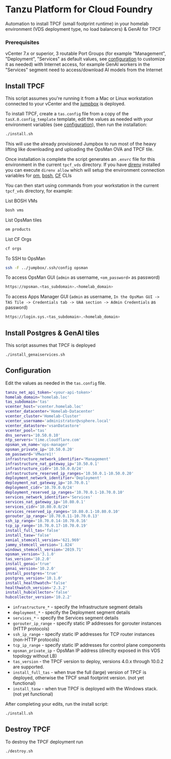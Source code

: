 # Tanzu Platform for Cloud Foundry
Automation to install TPCF (small footprint runtime) in your homelab environment (VDS deployment type, no load balancers) & GenAI for TPCF

### Prerequisites
vCenter 7.x or superior, 3 routable Port Groups (for example "Management", "Deployment", "Services" as default values, see [configuration] to customize it as needed) with Internet access, for example GenAI workers in the "Services" segment need to access/download AI models from the Internet

## Install TPCF
This script assumes you're running it from a Mac or Linux workstation connected
to your vCenter and the [jumpbox] is deployed.

To install TPCF, create a `tas.config` file from a copy of the `tasX.0.config_template` template, edit the values as needed with your environment variables (see [configuration]), then run the installation:

```sh
./install.sh
```

This will use the already provisioned Jumpbox to run most of the heavy lifting
like downloading and uploading the OpsMan OVA and TPCF tile.

Once installation is complete the script generates an `.envrc` file for this
environment in the current `tpcf_vds` directory. If you have [direnv] installed
you can execute `direnv allow` which will setup the environment connection
variables for [om], [bosh], [CF] CLIs

You can then start using commands from your workstation in the current `tpcf_vds` directory, for example:

List BOSH VMs
```sh
bosh vms
```

List OpsMan tiles
```sh
om products
```

List CF Orgs
```sh
cf orgs
```

To SSH to OpsMan
```sh
ssh -F ../jumpbox/.ssh/config opsman
```

To access OpsMan GUI (`admin` as username, `<om_password>` as password)
```sh
https://opsman.<tas_subdomain>.<homelab_domain>
```

To access Apps Manager GUI (`admin` as username, `In the OpsMan GUI -> TAS Tile -> Credentials tab -> UAA section -> Admin Credentials` as password)
```sh
https://login.sys.<tas_subdomain>.<homelab_domain>
```

## Install Postgres & GenAI tiles
This script assumes that TPCF is deployed

```sh
./install_genaiservices.sh
```

## Configuration
Edit the values as needed in the `tas.config` file.

```sh
tanzu_net_api_token='<your-api-token>'
homelab_domain='homelab.loc'
tas_subdomain='tas'
vcenter_host='vcenter.homelab.loc'
vcenter_datacenter='Homelab-Datacenter'
vcenter_cluster='Homelab-Cluster'
vcenter_username='administrator@vsphere.local'
vcenter_datastore='vsanDatastore'
vcenter_pool='tas'
dns_servers='10.50.0.10'
ntp_servers='time.cloudflare.com'
opsman_vm_name='ops-manager'
opsman_private_ip='10.50.0.20'
om_password='VMware1!'
infrastructure_network_identifier='Management'
infrastructure_nat_gateway_ip='10.50.0.1'
infrastructure_cidr='10.50.0.0/24'
infrastructure_reserved_ip_ranges='10.50.0.1-10.50.0.20'
deployment_network_identifier='Deployment'
deployment_nat_gateway_ip='10.70.0.1'
deployment_cidr='10.70.0.0/24'
deployment_reserved_ip_ranges='10.70.0.1-10.70.0.10'
services_network_identifier='Services'
services_nat_gateway_ip='10.80.0.1'
services_cidr='10.80.0.0/24'
services_reserved_ip_ranges='10.80.0.1-10.80.0.10'
gorouter_ip_range='10.70.0.11-10.70.0.13'
ssh_ip_range='10.70.0.14-10.70.0.16'
tcp_ip_range='10.70.0.17-10.70.0.19'
install_full_tas='false'
install_tasw='false'
xenial_stemcell_version='621.969'
jammy_stemcell_version='1.824'
windows_stemcell_version='2019.71'
opsman_version='3.1.0'
tas_version='10.2.0'
install_genai='true'
genai_version='10.2.0'
install_postgres='true'
postgres_version='10.1.0'
install_healthwatch='false'
healthwatch_version='2.3.2'
install_hubcollector='false'
hubcollector_version='10.2.2'
```


- `infrastructure_*` - specify the Infrastructure segment details
- `deployment_*` - specify the Deployment segment details
- `services_*` - specify the Services segment details
- `gorouter_ip_range` - specify static IP addresses for gorouter instances (HTTP protocols)
- `ssh_ip_range` - specify static IP addresses for TCP router instances (non-HTTP protocols)
- `tcp_ip_range` - specify static IP addresses for control plane components
- `opsman_private_ip` - OpsMan IP address (direclty exposed in this VDS topology without LB)
- `tas_version` - the TPCF version to deploy, versions 4.0.x through 10.0.2 are supported.
- `install_full_tas` - when true the full (large) version of TPCF is deployed, otherwise the TPCF small footprint version. (not yet functional)
- `install_tasw` - when true TPCF is deployed with the Windows stack. (not yet functional)

After completing your edits, run the install script:
```bash
./install.sh
```

## Destroy TPCF

To destroy the TPCF deployment run

```bash
./destroy.sh
```

[direnv]: https://direnv.net/
[om]: https://techdocs.broadcom.com/us/en/vmware-tanzu/platform/tanzu-operations-manager/3-0/tanzu-ops-manager/install-cli.html
[bosh]: https://bosh.io/docs/cli-v2-install/
[CF]: https://docs.cloudfoundry.org/cf-cli/install-go-cli.html
[jumpbox]: ../jumpbox/README.md
[configuration]: #configuration
[hubcollector]: https://techdocs.broadcom.com/us/en/vmware-tanzu/platform/tanzu-hub/10-2/tnz-hub/foundations-overview.html

